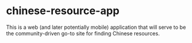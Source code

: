 # chinese-resource-app
This is a web (and later potentially mobile) application that will serve to be the community-driven go-to site for finding Chinese resources.
